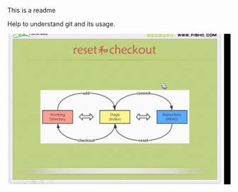 This is a readme

Help to understand git and its usage.

![reset and checkout](resources/reset_checkout.png)